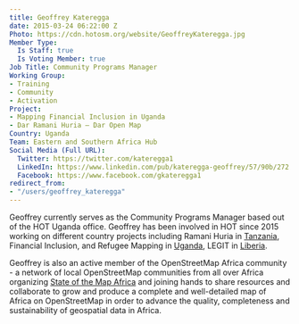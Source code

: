 ```yaml
---
title: Geoffrey Kateregga
date: 2015-03-24 06:22:00 Z
Photo: https://cdn.hotosm.org/website/GeoffreyKateregga.jpg
Member Type:
  Is Staff: true
  Is Voting Member: true
Job Title: Community Programs Manager
Working Group:
- Training
- Community
- Activation
Project:
- Mapping Financial Inclusion in Uganda
- Dar Ramani Huria — Dar Open Map
Country: Uganda
Team: Eastern and Southern Africa Hub
Social Media (Full URL):
  Twitter: https://twitter.com/kateregga1
  LinkedIn: https://www.linkedin.com/pub/kateregga-geoffrey/57/90b/272
  Facebook: https://www.facebook.com/gkateregga1
redirect_from:
- "/users/geoffrey_kateregga"
---
```


<p>Geoffrey currently serves as the Community Programs Manager based out of the HOT Uganda office. Geoffrey has been involved in HOT since 2015 working on different country projects including Ramani Huria in <a href="http://hotosm.org/where-we-work/tanzania">Tanzania</a>, Financial Inclusion, and Refugee Mapping in <a href="https://www.hotosm.org/where-we-work/uganda/">Uganda</a>, LEGIT in <a href="https://www.hotosm.org/where-we-work/liberia/">Liberia</a>.</p>

<p>Geoffrey is also an active member of the OpenStreetMap Africa community - a network of local OpenStreetMap communities from all over Africa organizing <a href="https://stateofthemap.africa/">State of the Map Africa</a> and joining hands to share resources and collaborate to grow and produce a complete and well-detailed map of Africa on OpenStreetMap in order to advance the quality, completeness and sustainability of geospatial data in Africa.</p>

